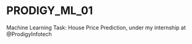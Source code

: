 # PRODIGY_ML_01
Machine Learning Task: House Price Prediction, under my internship at @ProdigyInfotech
